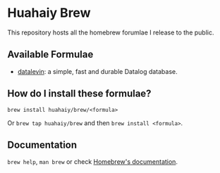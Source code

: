 # Huahaiy Brew

This repository hosts all the homebrew forumlae I release to the public.

## Available Formulae

* [datalevin](https://github.com/juji-io/datalevin): a simple, fast and durable Datalog database.

## How do I install these formulae?
`brew install huahaiy/brew/<formula>`

Or `brew tap huahaiy/brew` and then `brew install <formula>`.

## Documentation
`brew help`, `man brew` or check [Homebrew's documentation](https://docs.brew.sh).
